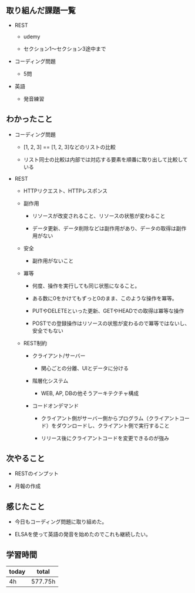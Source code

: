
## 取り組んだ課題一覧

- REST

   - udemy

   - セクション1〜セクション3途中まで

- コーディング問題

   - 5問

- 英語

   - 発音練習

## わかったこと

- コーディング問題

   - \[1, 2, 3\] == \[1, 2, 3\]などのリストの比較

   - リスト同士の比較は内部では対応する要素を順番に取り出して比較している

- REST

   - HTTPリクエスト、HTTPレスポンス

   - 副作用

      - リソースが改変されること、リソースの状態が変わること

      - データ更新、データ削除などは副作用があり、データの取得は副作用がない

   - 安全

      - 副作用がないこと

   - 冪等

      - 何度、操作を実行しても同じ状態になること。

      - ある数に0をかけてもずっと0のまま、このような操作を冪等。

      - PUTやDELETEといった更新、GETやHEADでの取得は冪等な操作

      - POSTでの登録操作はリソースの状態が変わるので冪等ではないし、安全でもない

   - REST制約

      - クライアント/サーバー

         - 関心ごとの分離、UIとデータに分ける

      - 階層化システム

         - WEB, AP, DBの他そうアーキテクチャ構成

      - コードオンデマンド

         - クライアント側がサーバー側からプログラム（クライアントコード）をダウンロードし、クライアント側で実行すること

         - リリース後にクライアントコードを変更できるのが強み

## 次やること

- RESTのインプット

- 月報の作成

## 感じたこと

- 今日もコーディング問題に取り組めた。

- ELSAを使って英語の発音を始めたのでこれも継続したい。

## 学習時間

| today | total | 
|---|---|
| 4h | 577\.75h | 


